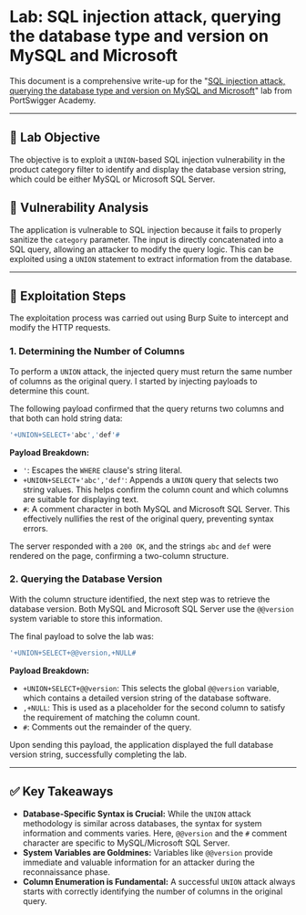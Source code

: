 
# Lab: SQL injection attack, querying the database type and version on MySQL and Microsoft

This document is a comprehensive write-up for the "[SQL injection attack, querying the database type and version on MySQL and Microsoft](https://portswigger.net/web-security/sql-injection/examining-the-database/lab-querying-database-version-mysql-microsoft)" lab from PortSwigger Academy.

---

## 🎯 Lab Objective

The objective is to exploit a `UNION`-based SQL injection vulnerability in the product category filter to identify and display the database version string, which could be either MySQL or Microsoft SQL Server.

## 🧐 Vulnerability Analysis

The application is vulnerable to SQL injection because it fails to properly sanitize the `category` parameter. The input is directly concatenated into a SQL query, allowing an attacker to modify the query logic. This can be exploited using a `UNION` statement to extract information from the database.

---

## 🚀 Exploitation Steps

The exploitation process was carried out using Burp Suite to intercept and modify the HTTP requests.

### 1. Determining the Number of Columns

To perform a `UNION` attack, the injected query must return the same number of columns as the original query. I started by injecting payloads to determine this count.

The following payload confirmed that the query returns two columns and that both can hold string data:

```sql
'+UNION+SELECT+'abc','def'#
```

**Payload Breakdown:**
*   `'`: Escapes the `WHERE` clause's string literal.
*   `+UNION+SELECT+'abc','def'`: Appends a `UNION` query that selects two string values. This helps confirm the column count and which columns are suitable for displaying text.
*   `#`: A comment character in both MySQL and Microsoft SQL Server. This effectively nullifies the rest of the original query, preventing syntax errors.

The server responded with a `200 OK`, and the strings `abc` and `def` were rendered on the page, confirming a two-column structure.

### 2. Querying the Database Version

With the column structure identified, the next step was to retrieve the database version. Both MySQL and Microsoft SQL Server use the `@@version` system variable to store this information.

The final payload to solve the lab was:

```sql
'+UNION+SELECT+@@version,+NULL#
```

**Payload Breakdown:**
*   `+UNION+SELECT+@@version`: This selects the global `@@version` variable, which contains a detailed version string of the database software.
*   `,+NULL`: This is used as a placeholder for the second column to satisfy the requirement of matching the column count.
*   `#`: Comments out the remainder of the query.

Upon sending this payload, the application displayed the full database version string, successfully completing the lab.

---

## ✅ Key Takeaways

*   **Database-Specific Syntax is Crucial:** While the `UNION` attack methodology is similar across databases, the syntax for system information and comments varies. Here, `@@version` and the `#` comment character are specific to MySQL/Microsoft SQL Server.
*   **System Variables are Goldmines:** Variables like `@@version` provide immediate and valuable information for an attacker during the reconnaissance phase.
*   **Column Enumeration is Fundamental:** A successful `UNION` attack always starts with correctly identifying the number of columns in the original query.
